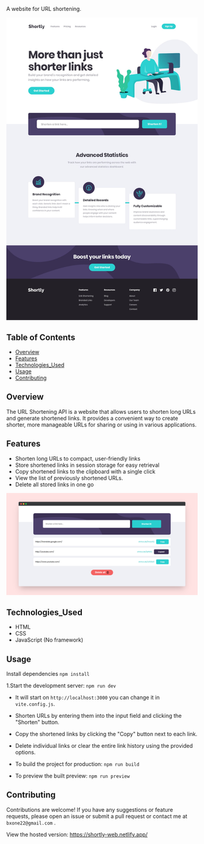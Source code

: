 A website for URL shortening.

![Desktop Design](./design/desktop-design.jpg)

## Table of Contents

- [Overview](#overview)
- [Features](#features)
- [Technologies_Used](#Technologies_Used)
- [Usage](#usage)
- [Contributing](#contributing)

## Overview

The URL Shortening API is a website that allows users to shorten long URLs and generate shortened links. It provides a convenient way to create shorter, more manageable URLs for sharing or using in various applications.

## Features

- Shorten long URLs to compact, user-friendly links
- Store shortened links in session storage for easy retrieval
- Copy shortened links to the clipboard with a single click
- View the list of previously shortened URLs.
- Delete all stored links in one go

![Example Workflow](./src/assets/images/example1.png)

## Technologies_Used

- HTML
- CSS
- JavaScript (No framework)

## Usage

Install dependencies `npm install`

1.Start the development server: `npm run dev`

- It will start on `http://localhost:3000` you can change it in `vite.config.js`.
- Shorten URLs by entering them into the input field and clicking the "Shorten" button.
- Copy the shortened links by clicking the "Copy" button next to each link.
- Delete individual links or clear the entire link history using the provided options.

- To build the project for production:
  ```npm run build```

- To preview the built preview:
  ```npm run preview```

## Contributing

Contributions are welcome! If you have any suggestions or feature requests, please open an issue or submit a pull request or contact me at `bxone22@gmail.com` .

View the hosted version: https://shortly-web.netlify.app/
